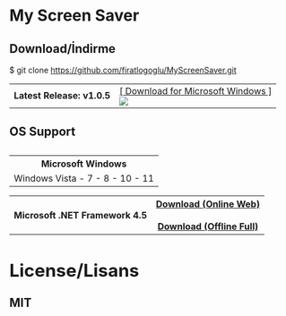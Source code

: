 <html>
<h1>My Screen Saver</h1>

<h2>Download/İndirme</h2>
<p>$ git clone <a href="https://github.com/firatlogoglu/MyScreenSaver.git">https://github.com/firatlogoglu/MyScreenSaver.git</a></p>
<p></p>
<table>
  <tr>
    <td>
      <strong>Latest Release: v1.0.5</strong>
    </td>
    <td>
      <a href="https://github.com/firatlogoglu/MyScreenSaver/releases/latest">[ Download for Microsoft Windows ]</a><br />
      <a href="https://github.com/firatlogoglu/MyScreenSaver/releases/latest" rel="nofollow" style="vertical-align: -webkit-baseline-middle;"><img src="https://img.shields.io/github/downloads/firatlogoglu/MyScreenSaver/latest/total.svg?label=GitHub%20downloads%20(latest)&cacheSeconds=3600"></a>
    </td>
  </tr>
</table>

<h2>OS Support<h2>
<table>
  <tr>
    <th>Microsoft Windows</th>
  </tr>
  <tr>
    <td>
        Windows Vista - 7 - 8 - 10 - 11
    </td>
  </tr>
</table>

<table>
  <tr>
    <th> Microsoft .NET Framework 4.5</th>
<th>
<a href="https://www.microsoft.com/download/details.aspx?id=30653">Download (Online Web)</a>
<br />
<br />
<a href="http://go.microsoft.com/fwlink/?LinkId=225702">Download (Offline Full)</a><br />
</th>
  </tr>
</table>

<div>

<h2>License/Lisans</h2>
<strong>MIT</strong>
</div>
</html>